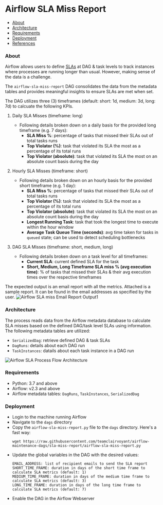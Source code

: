 # Airflow SLA Miss Report

  - [About](#about)
  - [Architecture](#architecture)
  - [Requirements](#requirements)
  - [Deployment](#deployment)
  - [References](#references)


### About
Airflow allows users to define [SLAs](https://github.com/teamclairvoyant/airflow-maintenance-dags/blob/teamclairvoyant/sla-miss-report/sla-miss-report/README.md) at DAG & task levels to track instances where processes are running longer than usual. However, making sense of the data is a challenge.

The `airflow-sla-miss-report` DAG consolidates the data from the metadata tables and provides meaningful insights to ensure SLAs are met when set.

The DAG utilizes three (3) timeframes (default: short: 1d, medium: 3d, long: 7d) to calcuate the following KPIs.

1. Daily SLA Misses (timeframe: long)
    - Following details broken down on a daily basis for the provided long timeframe (e.g. 7 days):
      - **SLA Miss %**: percentage of tasks that missed their SLAs out of total tasks runs
      - **Top Violator (%)**: task that violated its SLA the most as a percentage of its total runs
      - **Top Violator (absolute)**: task that violated its SLA the most on an absolute count basis during the day

2. Hourly SLA Misses (timeframe: short)
   - Following details broken down on an hourly basis for the provided short timeframe (e.g. 1 day):
      - **SLA Miss %**: percentage of tasks that missed their SLAs out of total tasks runs
      - **Top Violator (%)**: task that violated its SLA the most as a percentage of its total runs
      - **Top Violator (absolute)**: task that violated its SLA the most on an absolute count basis during the day
      - **Longest Running Task**: task that took the longest time to execute within the hour window
      - **Average Task Queue Time (seconds)**: avg time taken for tasks in `queued` state; can be used to detect scheduling bottlenecks

3. DAG SLA Misses (timeframe: short, medium, long)
    - Following details broken down on a task level for all timeframes:
      - **Current SLA**: current defined SLA for the task
      - **Short, Medium, Long Timeframe SLA miss % (avg execution time)**: % of tasks that missed their SLAs & their avg execution times over the respective timeframes



The expected output is an email report with all the metrics. Attached is a sample report. It can be found in the email addresses as specified by the user.
![Airflow SLA miss Email Report Output1](https://user-images.githubusercontent.com/8946659/191114427-e5ff894d-c888-43d3-920f-b36efa9bdb7b.png)


### Architecture
The process reads data from the Airflow metadata database to calculate SLA misses based on the defined DAG/task level SLAs using information.
The following metadata tables are utilized:
- `SerializedDag`: retrieve defined DAG & task SLAs
- `DagRuns`: details about each DAG run
- `TaskInstances`: datails about each task instance in a DAG run

![Airflow SLA Process Flow Architecture](https://user-images.githubusercontent.com/8946659/191114560-2368e2df-916a-4f66-b1ac-b6cfe0b35a47.png)

### Requirements
- Python: 3.7 and above
- Airflow: v2.3 and above
- Airflow metadata tables: `DagRuns`, `TaskInstances`, `SerializedDag`

### Deployment
- Login to the machine running Airflow
- Navigate to the `dags` directory
- Copy the `airflow-sla-miss-report.py` file to the `dags` directory. Here's a fast way:
  ```
  wget https://raw.githubusercontent.com/teamclairvoyant/airflow-maintenance-dags/sla-miss-report/airflow-sla-miss-report.py
  ```
- Update the global variables in the DAG with the desired values:
  ```
  EMAIL_ADDRESS: list of recipient emails to send the SLA report
  SHORT_TIME_FRAME: duration in days of the short time frame to calculate SLA metrics (default: 1)
  MEDIUM_TIME_FRAME: duration in days of the medium time frame to calculate SLA metrics (default: 3)
  LONG_TIME_FRAME: duration in days of the long time frame to calculate SLA metrics (default: 7)
  ```
- Enable the DAG in the Airflow Webserver
